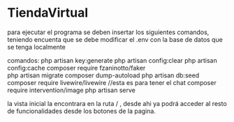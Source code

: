 # TiendaVirtual
para ejecutar el programa se deben insertar los siguientes comandos, teniendo encuenta que se debe modificar el .env con la base de datos que se tenga localmente

comandos: 
php artisan key:generate
php artisan config:clear
php artisan config:cache
composer require fzaninotto/faker  
php artisan migrate
composer dump-autoload
php artisan db:seed
composer require livewire/livewire //esta es para tener el chat
composer require intervention/image
php artisan serve

la vista inicial la encontrara en la ruta / , desde ahi ya podrá acceder al resto de funcionalidades desde los botones de la pagina.